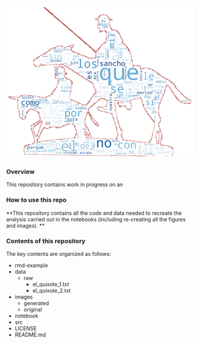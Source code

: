 ![alt text](https://raw.githubusercontent.com/blancaorlandis/don_quixote/main/images/generated/wordcloud_don_quixote_and_sancho_panza.png)

### Overview
This repository contains work in progress on an 


### How to use this repo
**This repository contains all the code and data needed to recreate the analysis carried out in the notebooks (including re-creating all the figures and images). ** 


### Contents of this repository
The key contents are organized as follows:

- rmd-example
- data
    - raw
        - el_quixote_1.txt
        - el_quixote_2.txt
- images
    - generated
    - original
- notebook
- src
- LICENSE
- README.md
